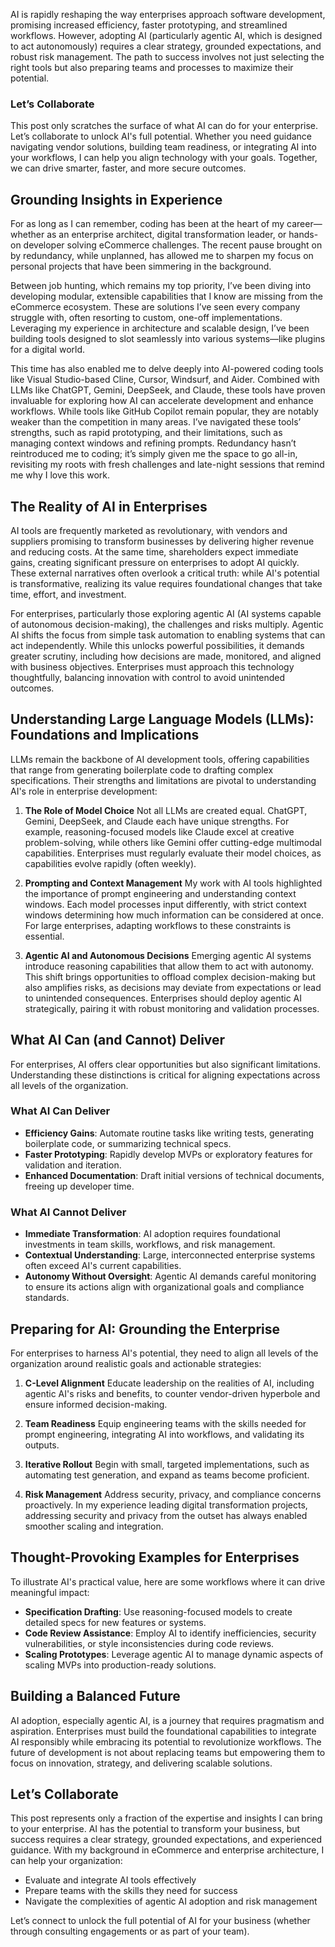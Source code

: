 
AI is rapidly reshaping the way enterprises approach software development, promising increased efficiency, faster prototyping, and streamlined workflows. However, adopting AI (particularly agentic AI, which is designed to act autonomously) requires a clear strategy, grounded expectations, and robust risk management. The path to success involves not just selecting the right tools but also preparing teams and processes to maximize their potential.

### **Let’s Collaborate**

This post only scratches the surface of what AI can do for your enterprise. Let’s collaborate to unlock AI's full potential. Whether you need guidance navigating vendor solutions, building team readiness, or integrating AI into your workflows, I can help you align technology with your goals. Together, we can drive smarter, faster, and more secure outcomes.

## Grounding Insights in Experience

For as long as I can remember, coding has been at the heart of my career—whether as an enterprise architect, digital transformation leader, or hands-on developer solving eCommerce challenges. The recent pause brought on by redundancy, while unplanned, has allowed me to sharpen my focus on personal projects that have been simmering in the background.

Between job hunting, which remains my top priority, I’ve been diving into developing modular, extensible capabilities that I know are missing from the eCommerce ecosystem. These are solutions I’ve seen every company struggle with, often resorting to custom, one-off implementations. Leveraging my experience in architecture and scalable design, I’ve been building tools designed to slot seamlessly into various systems—like plugins for a digital world.

This time has also enabled me to delve deeply into AI-powered coding tools like Visual Studio-based Cline, Cursor, Windsurf, and Aider. Combined with LLMs like ChatGPT, Gemini, DeepSeek, and Claude, these tools have proven invaluable for exploring how AI can accelerate development and enhance workflows. While tools like GitHub Copilot remain popular, they are notably weaker than the competition in many areas. I’ve navigated these tools’ strengths, such as rapid prototyping, and their limitations, such as managing context windows and refining prompts. Redundancy hasn’t reintroduced me to coding; it’s simply given me the space to go all-in, revisiting my roots with fresh challenges and late-night sessions that remind me why I love this work.

## The Reality of AI in Enterprises

AI tools are frequently marketed as revolutionary, with vendors and suppliers promising to transform businesses by delivering higher revenue and reducing costs. At the same time, shareholders expect immediate gains, creating significant pressure on enterprises to adopt AI quickly. These external narratives often overlook a critical truth: while AI's potential is transformative, realizing its value requires foundational changes that take time, effort, and investment.

For enterprises, particularly those exploring agentic AI (AI systems capable of autonomous decision-making), the challenges and risks multiply. Agentic AI shifts the focus from simple task automation to enabling systems that can act independently. While this unlocks powerful possibilities, it demands greater scrutiny, including how decisions are made, monitored, and aligned with business objectives. Enterprises must approach this technology thoughtfully, balancing innovation with control to avoid unintended outcomes.

## Understanding Large Language Models (LLMs): Foundations and Implications

LLMs remain the backbone of AI development tools, offering capabilities that range from generating boilerplate code to drafting complex specifications. Their strengths and limitations are pivotal to understanding AI's role in enterprise development:

1. **The Role of Model Choice**
   Not all LLMs are created equal. ChatGPT, Gemini, DeepSeek, and Claude each have unique strengths. For example, reasoning-focused models like Claude excel at creative problem-solving, while others like Gemini offer cutting-edge multimodal capabilities. Enterprises must regularly evaluate their model choices, as capabilities evolve rapidly (often weekly).

2. **Prompting and Context Management**
   My work with AI tools highlighted the importance of prompt engineering and understanding context windows. Each model processes input differently, with strict context windows determining how much information can be considered at once. For large enterprises, adapting workflows to these constraints is essential.

3. **Agentic AI and Autonomous Decisions**
   Emerging agentic AI systems introduce reasoning capabilities that allow them to act with autonomy. This shift brings opportunities to offload complex decision-making but also amplifies risks, as decisions may deviate from expectations or lead to unintended consequences. Enterprises should deploy agentic AI strategically, pairing it with robust monitoring and validation processes.

## What AI Can (and Cannot) Deliver

For enterprises, AI offers clear opportunities but also significant limitations. Understanding these distinctions is critical for aligning expectations across all levels of the organization.

### What AI Can Deliver

- **Efficiency Gains**: Automate routine tasks like writing tests, generating boilerplate code, or summarizing technical specs.
- **Faster Prototyping**: Rapidly develop MVPs or exploratory features for validation and iteration.
- **Enhanced Documentation**: Draft initial versions of technical documents, freeing up developer time.

### What AI Cannot Deliver

- **Immediate Transformation**: AI adoption requires foundational investments in team skills, workflows, and risk management.
- **Contextual Understanding**: Large, interconnected enterprise systems often exceed AI's current capabilities.
- **Autonomy Without Oversight**: Agentic AI demands careful monitoring to ensure its actions align with organizational goals and compliance standards.

## Preparing for AI: Grounding the Enterprise

For enterprises to harness AI's potential, they need to align all levels of the organization around realistic goals and actionable strategies:

1. **C-Level Alignment**
   Educate leadership on the realities of AI, including agentic AI's risks and benefits, to counter vendor-driven hyperbole and ensure informed decision-making.

2. **Team Readiness**
   Equip engineering teams with the skills needed for prompt engineering, integrating AI into workflows, and validating its outputs.

3. **Iterative Rollout**
   Begin with small, targeted implementations, such as automating test generation, and expand as teams become proficient.

4. **Risk Management**
   Address security, privacy, and compliance concerns proactively. In my experience leading digital transformation projects, addressing security and privacy from the outset has always enabled smoother scaling and integration.

## Thought-Provoking Examples for Enterprises

To illustrate AI's practical value, here are some workflows where it can drive meaningful impact:

- **Specification Drafting**: Use reasoning-focused models to create detailed specs for new features or systems.
- **Code Review Assistance**: Employ AI to identify inefficiencies, security vulnerabilities, or style inconsistencies during code reviews.
- **Scaling Prototypes**: Leverage agentic AI to manage dynamic aspects of scaling MVPs into production-ready solutions.

## Building a Balanced Future

AI adoption, especially agentic AI, is a journey that requires pragmatism and aspiration. Enterprises must build the foundational capabilities to integrate AI responsibly while embracing its potential to revolutionize workflows. The future of development is not about replacing teams but empowering them to focus on innovation, strategy, and delivering scalable solutions.

## Let’s Collaborate

This post represents only a fraction of the expertise and insights I can bring to your enterprise. AI has the potential to transform your business, but success requires a clear strategy, grounded expectations, and experienced guidance. With my background in eCommerce and enterprise architecture, I can help your organization:

- Evaluate and integrate AI tools effectively
- Prepare teams with the skills they need for success
- Navigate the complexities of agentic AI adoption and risk management

Let’s connect to unlock the full potential of AI for your business (whether through consulting engagements or as part of your team).
